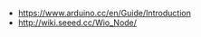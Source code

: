 <!--META {"title":"Links","tags":["sonstiges"],"createDate":null,"updateDate":1486913438973} -->
* https://www.arduino.cc/en/Guide/Introduction
* http://wiki.seeed.cc/Wio_Node/